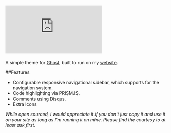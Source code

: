 # ![Orbs](http://img.dafont.com/preview.php?text=Orbs&ttf=squared_display0&ext=1&size=64&psize=m&y=53)

A simple theme for [Ghost](http://github.com/tryghost/ghost/), built to run on my [website](http://steven.thuriot.be/).

##Features
* Configurable responsive navigational sidebar, which supports for the navigation system.
* Code highlighting via PRISMJS.
* Comments using Disqus.
* Extra Icons


_While open sourced, I would appreciate it if you don't just copy it and use it on your site as long as I'm running it on mine. Please find the courtesy to at least ask first._
